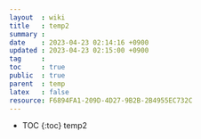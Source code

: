 ```yaml
---
layout  : wiki
title   : temp2
summary : 
date    : 2023-04-23 02:14:16 +0900
updated : 2023-04-23 02:15:00 +0900
tag     : 
toc     : true
public  : true
parent  : temp
latex   : false
resource: F6894FA1-209D-4D27-9B2B-2B4955EC732C
---
```

* TOC
{:toc}
temp2
